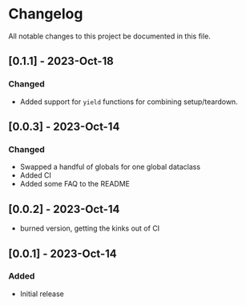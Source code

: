# Changelog

All notable changes to this project  be documented in this file.

<!--

## [Unreleased] - yyyy-month-dd

### Added

- nothing so far

### Fixed

- nothing so far

### Changed

- nothing so far

-->
## [0.1.1] - 2023-Oct-18

### Changed

- Added support for `yield` functions for combining setup/teardown.

## [0.0.3] - 2023-Oct-14

### Changed

- Swapped a handful of globals for one global dataclass
- Added CI
- Added some FAQ to the README

## [0.0.2] - 2023-Oct-14

- burned version, getting the kinks out of CI

## [0.0.1] - 2023-Oct-14

### Added

- Initial release


